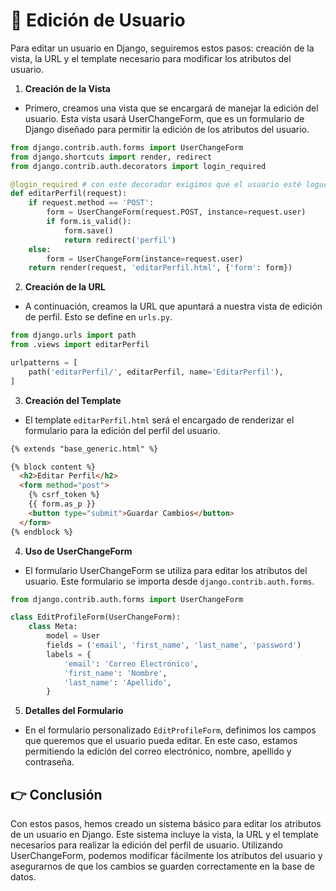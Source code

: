 # 🎯 Edición de Usuario
Para editar un usuario en Django, seguiremos estos pasos: creación de la vista, la URL y el template necesario para modificar los atributos del usuario.

1. **Creación de la Vista**
- Primero, creamos una vista que se encargará de manejar la edición del usuario. Esta vista usará UserChangeForm, que es un formulario de Django diseñado para permitir la edición de los atributos del usuario.

```python
from django.contrib.auth.forms import UserChangeForm
from django.shortcuts import render, redirect
from django.contrib.auth.decorators import login_required

@login_required # con este decorador exigimos que el usuario esté logueado para utilizar esta view
def editarPerfil(request):
    if request.method == 'POST':
        form = UserChangeForm(request.POST, instance=request.user)
        if form.is_valid():
            form.save()
            return redirect('perfil')
    else:
        form = UserChangeForm(instance=request.user)
    return render(request, 'editarPerfil.html', {'form': form})
```

2. **Creación de la URL**
- A continuación, creamos la URL que apuntará a nuestra vista de edición de perfil. Esto se define en `urls.py`.

```python
from django.urls import path
from .views import editarPerfil

urlpatterns = [
    path('editarPerfil/', editarPerfil, name='EditarPerfil'),
]
```

3. **Creación del Template**
- El template `editarPerfil.html` será el encargado de renderizar el formulario para la edición del perfil del usuario.

```html
{% extends "base_generic.html" %}

{% block content %}
  <h2>Editar Perfil</h2>
  <form method="post">
    {% csrf_token %}
    {{ form.as_p }}
    <button type="submit">Guardar Cambios</button>
  </form>
{% endblock %}
```

4. **Uso de UserChangeForm**
- El formulario UserChangeForm se utiliza para editar los atributos del usuario. Este formulario se importa desde `django.contrib.auth.forms`.

```python
from django.contrib.auth.forms import UserChangeForm

class EditProfileForm(UserChangeForm):
    class Meta:
        model = User
        fields = ('email', 'first_name', 'last_name', 'password')
        labels = {
            'email': 'Correo Electrónico',
            'first_name': 'Nombre',
            'last_name': 'Apellido',
        }
```

5. **Detalles del Formulario**
- En el formulario personalizado `EditProfileForm`, definimos los campos que queremos que el usuario pueda editar. En este caso, estamos permitiendo la edición del correo electrónico, nombre, apellido y contraseña.

## 👉 Conclusión
Con estos pasos, hemos creado un sistema básico para editar los atributos de un usuario en Django. Este sistema incluye la vista, la URL y el template necesarios para realizar la edición del perfil de usuario. Utilizando UserChangeForm, podemos modificar fácilmente los atributos del usuario y asegurarnos de que los cambios se guarden correctamente en la base de datos.

